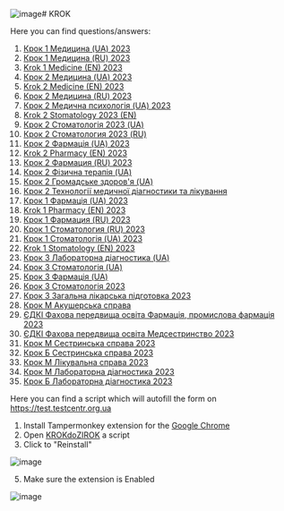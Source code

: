 ![image](https://github.com/kpobb1989/KROK/assets/37598255/9d1374d7-95f0-4afc-bd2e-d6b25d12d3a9)# KROK

Here you can find questions/answers:

1) [Крок 1 Медицина (UA) 2023](https://raw.githubusercontent.com/kpobb1989/KROK/master/2023/4.json)
2) [Крок 1 Медицина (RU) 2023](https://raw.githubusercontent.com/kpobb1989/KROK/master/2023/6.json)
3) [Krok 1 Medicine (EN) 2023](https://raw.githubusercontent.com/kpobb1989/KROK/master/2023/7.json)
4) [Крок 2 Медицина (UA) 2023](https://raw.githubusercontent.com/kpobb1989/KROK/master/2023/8.json)
5) [Krok 2 Medicine (EN) 2023](https://raw.githubusercontent.com/kpobb1989/KROK/master/2023/9.json)
6) [Крок 2 Медицина (RU) 2023](https://raw.githubusercontent.com/kpobb1989/KROK/master/2023/10.json)
7) [Крок 2 Медична психологія (UA) 2023](https://raw.githubusercontent.com/kpobb1989/KROK/master/2023/12.json)
8) [Krok 2 Stomatology 2023 (EN)](https://raw.githubusercontent.com/kpobb1989/KROK/master/2023/13.json)
9) [Крок 2 Стоматологія 2023 (UA)](https://raw.githubusercontent.com/kpobb1989/KROK/master/2023/14.json)
10) [Крок 2 Стоматология 2023 (RU)](https://raw.githubusercontent.com/kpobb1989/KROK/master/2023/16.json)
11) [Крок 2 Фармація (UA) 2023](https://raw.githubusercontent.com/kpobb1989/KROK/master/2023/17.json)
12) [Krok 2 Pharmacy (EN) 2023](https://raw.githubusercontent.com/kpobb1989/KROK/master/2023/18.json)
13) [Крок 2 Фармация (RU) 2023](https://raw.githubusercontent.com/kpobb1989/KROK/master/2023/20.json)
14) [Крок 2 Фізична терапія (UA)](https://raw.githubusercontent.com/kpobb1989/KROK/master/2023/21.json)
15) [Крок 2 Громадське здоров'я (UA)](https://raw.githubusercontent.com/kpobb1989/KROK/master/2023/22.json)
16) [Крок 2 Технології медичної діагностики та лікування](https://raw.githubusercontent.com/kpobb1989/KROK/master/2023/23.json)
17) [Крок 1 Фармація (UA) 2023](https://raw.githubusercontent.com/kpobb1989/KROK/master/2023/24.json)
18) [Krok 1 Pharmacy (EN) 2023](https://raw.githubusercontent.com/kpobb1989/KROK/master/2023/25.json)
19) [Крок 1 Фармация (RU) 2023](https://raw.githubusercontent.com/kpobb1989/KROK/master/2023/27.json)
20) [Крок 1 Стоматология (RU) 2023](https://raw.githubusercontent.com/kpobb1989/KROK/master/2023/30.json)
21) [Крок 1 Стоматологія (UA) 2023](https://raw.githubusercontent.com/kpobb1989/KROK/master/2023/32.json)
22) [Krok 1 Stomatology (EN) 2023](https://raw.githubusercontent.com/kpobb1989/KROK/master/2023/33.json)
23) [Крок 3 Лабораторна діагностика (UA)](https://raw.githubusercontent.com/kpobb1989/KROK/master/2023/34.json)
24) [Крок 3 Стоматологія (UA)](https://raw.githubusercontent.com/kpobb1989/KROK/master/2023/35.json)
25) [Крок 3 Фармація (UA)](https://raw.githubusercontent.com/kpobb1989/KROK/master/2023/36.json)
26) [Крок 3 Стоматологія 2023](https://raw.githubusercontent.com/kpobb1989/KROK/master/2023/37.json)
27) [Крок 3 Загальна лікарська підготовка 2023](https://raw.githubusercontent.com/kpobb1989/KROK/master/2023/38.json)
28) [Крок М Акушерська справа](https://raw.githubusercontent.com/kpobb1989/KROK/master/2023/39.json)
29) [ЄДКІ Фахова передвища освіта Фармація, промислова фармація 2023](https://raw.githubusercontent.com/kpobb1989/KROK/master/2023/49.json)
30) [ЄДКІ Фахова передвища освіта Медсестринство 2023](https://raw.githubusercontent.com/kpobb1989/KROK/master/2023/50.json)
31) [Крок М Сестринська справа 2023](https://raw.githubusercontent.com/kpobb1989/KROK/master/2023/53.json)
32) [Крок Б Сестринська справа 2023](https://raw.githubusercontent.com/kpobb1989/KROK/master/2023/54.json)
33) [Крок М Лікувальна справа 2023](https://raw.githubusercontent.com/kpobb1989/KROK/master/2023/55.json)
34) [Крок М Лабораторна діагностика 2023](https://raw.githubusercontent.com/kpobb1989/KROK/master/2023/56.json)
35) [Крок Б Лабораторна діагностика 2023](https://raw.githubusercontent.com/kpobb1989/KROK/master/2023/57.json)

Here you can find a script which will autofill the form on https://test.testcentr.org.ua
1. Install Tampermonkey extension for the [Google Chrome](https://chrome.google.com/webstore/detail/tampermonkey/dhdgffkkebhmkfjojejmpbldmpobfkfo)
2. Open [KROKdoZIROK](https://github.com/kpobb1989/KROK/raw/master/KROKdoZIROK.user.js) a script
3. Click to "Reinstall"
   
![image](https://github.com/kpobb1989/KROK/assets/37598255/6a578f3c-9be4-45ce-85fb-17990ee62a17)

   5. Make sure the extension is Enabled
   
![image](https://github.com/kpobb1989/KROK/assets/37598255/87ed46bb-c17d-4e52-8920-9ad6b0e15808)


 
